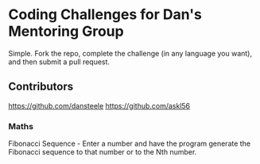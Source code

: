 # Coding Challenges for Dan's Mentoring Group

Simple. Fork the repo, complete the challenge (in any language you want), and then submit a pull request. 

## Contributors

https://github.com/dansteele
https://github.com/askl56

### Maths

Fibonacci Sequence - Enter a number and have the program generate the Fibonacci sequence to that number or to the Nth number.
